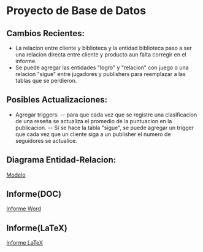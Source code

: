# Proyecto de Base de Datos

## Cambios Recientes:
- La relacion entre cliente y biblioteca y la entidad biblioteca paso a ser una relacion directa entre cliente y producto aun falta corregir en el informe.
- Se puede agregar las entidades "logro" y "relacion" con juego o una relacion "sigue" entre jugadores y publishers para reemplazar a las tablas que se perdieron.

## Posibles Actualizaciones:
- Agregar triggers:
  -- para que cada vez que se registre una clasificacion de una reseña se actualiza el promedio de la puntuacion en la publicacion.
  -- Si se hace la tabla "sigue", se puede agregar un trigger que cada vez que un cliente siga a un publisher el numero de seguidores se actualice. 

## Diagrama Entidad-Relacion:

[Modelo](https://app.diagrams.net/#G16BmPW1HvCELL1Uj8WHqFot_TiW-7HElW#%7B%22pageId%22%3A%22Y8d_3NL8UVxxHxiU22tO%22%7D)

## Informe(DOC)

[Informe Word](https://docs.google.com/document/d/1B0UvObiQvjm9qSCLYBCNlkPJNiFwswfPPvivqPRfANk/edit)

## Informe(LaTeX)

[Informe LaTeX](https://www.overleaf.com/project/664813a62f1a4bf373ee2830)
